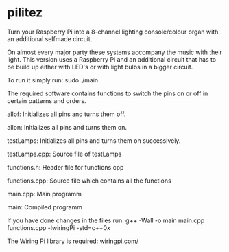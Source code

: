 # pilitez
Turn your Raspberry Pi into a 8-channel lighting console/colour organ with an additional selfmade circuit.

On almost every major party these systems accompany the music with their light. This version uses a Raspberry Pi and an additional circuit that has to be build up either with LED's or with light bulbs in a bigger circuit.

To run it simply run:
  sudo ./main
  
The required software contains functions to switch the pins on or off in certain patterns and orders.

allof:
  Initializes all pins and turns them off.
  
allon:
  Initializes all pins and turns them on.
  
testLamps:
  Initializes all pins and turns them on successively.
  
testLamps.cpp:
  Source file of testLamps
  
functions.h:
  Header file for functions.cpp
  
functions.cpp:
  Source file which contains all the functions
  
main.cpp:
  Main programm
  
main:
  Compiled programm
  

If you have done changes in the files run:
  g++ -Wall -o main main.cpp functions.cpp -lwiringPi -std=c++0x
  
The Wiring Pi library is required: wiringpi.com/
